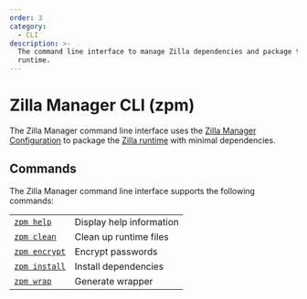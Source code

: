 ```yaml
---
order: 3
category:
  - CLI
description: >-
  The command line interface to manage Zilla dependencies and package the Zilla
  runtime.
---
```


# Zilla Manager CLI (zpm)

The Zilla Manager command line interface uses the [Zilla Manager Configuration](../zpm.json.md) to package the [Zilla runtime](../zilla/) with minimal dependencies.

## Commands

The Zilla Manager command line interface supports the following commands:

|                             |                          |
| --------------------------- | ------------------------ |
| [`zpm help`](help.md)      | Display help information |
| [`zpm clean`](clean.md)     | Clean up runtime files   |
| [`zpm encrypt`](encrypt.md) | Encrypt passwords        |
| [`zpm install`](install.md) | Install dependencies     |
| [`zpm wrap`](wrap.md)       | Generate wrapper         |
